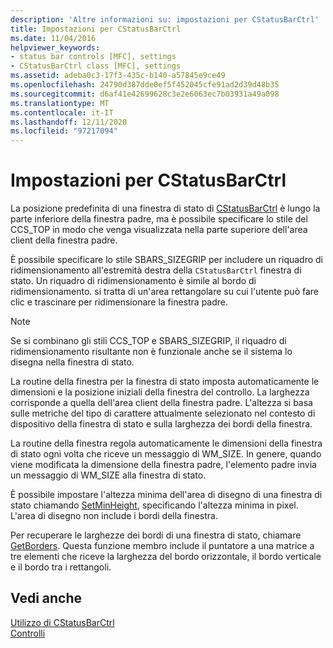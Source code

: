 ```yaml
---
description: 'Altre informazioni su: impostazioni per CStatusBarCtrl'
title: Impostazioni per CStatusBarCtrl
ms.date: 11/04/2016
helpviewer_keywords:
- status bar controls [MFC], settings
- CStatusBarCtrl class [MFC], settings
ms.assetid: adeba0c3-17f3-435c-b140-a57845e9ce49
ms.openlocfilehash: 24790d387dde0ef5f452045cfe91ad2d39d48b35
ms.sourcegitcommit: d6af41e42699628c3e2e6063ec7b03931a49a098
ms.translationtype: MT
ms.contentlocale: it-IT
ms.lasthandoff: 12/11/2020
ms.locfileid: "97217094"
---
```

# <a name="settings-for-the-cstatusbarctrl"></a>Impostazioni per CStatusBarCtrl

La posizione predefinita di una finestra di stato di [CStatusBarCtrl](../mfc/reference/cstatusbarctrl-class.md) è lungo la parte inferiore della finestra padre, ma è possibile specificare lo stile del CCS_TOP in modo che venga visualizzata nella parte superiore dell'area client della finestra padre.

È possibile specificare lo stile SBARS_SIZEGRIP per includere un riquadro di ridimensionamento all'estremità destra della `CStatusBarCtrl` finestra di stato. Un riquadro di ridimensionamento è simile al bordo di ridimensionamento. si tratta di un'area rettangolare su cui l'utente può fare clic e trascinare per ridimensionare la finestra padre.

> [!NOTE]
> Se si combinano gli stili CCS_TOP e SBARS_SIZEGRIP, il riquadro di ridimensionamento risultante non è funzionale anche se il sistema lo disegna nella finestra di stato.

La routine della finestra per la finestra di stato imposta automaticamente le dimensioni e la posizione iniziali della finestra del controllo. La larghezza corrisponde a quella dell'area client della finestra padre. L'altezza si basa sulle metriche del tipo di carattere attualmente selezionato nel contesto di dispositivo della finestra di stato e sulla larghezza dei bordi della finestra.

La routine della finestra regola automaticamente le dimensioni della finestra di stato ogni volta che riceve un messaggio di WM_SIZE. In genere, quando viene modificata la dimensione della finestra padre, l'elemento padre invia un messaggio di WM_SIZE alla finestra di stato.

È possibile impostare l'altezza minima dell'area di disegno di una finestra di stato chiamando [SetMinHeight](../mfc/reference/cstatusbarctrl-class.md#setminheight), specificando l'altezza minima in pixel. L'area di disegno non include i bordi della finestra.

Per recuperare le larghezze dei bordi di una finestra di stato, chiamare [GetBorders](../mfc/reference/cstatusbarctrl-class.md#getborders). Questa funzione membro include il puntatore a una matrice a tre elementi che riceve la larghezza del bordo orizzontale, il bordo verticale e il bordo tra i rettangoli.

## <a name="see-also"></a>Vedi anche

[Utilizzo di CStatusBarCtrl](../mfc/using-cstatusbarctrl.md)<br/>
[Controlli](../mfc/controls-mfc.md)
